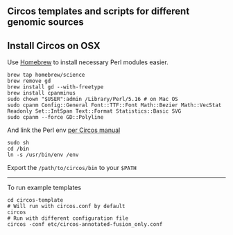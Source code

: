 Circos templates and scripts for different genomic sources
----------------------------------------------------------

## Install Circos on OSX
Use [Homebrew](http://brew.sh) to install necessary Perl modules easier.

```
brew tap homebrew/science
brew remove gd
brew install gd --with-freetype
brew install cpanminus
sudo chown "$USER":admin /Library/Perl/5.16 # on Mac OS
sudo cpanm Config::General Font::TTF::Font Math::Bezier Math::VecStat Readonly Set::IntSpan Text::Format Statistics::Basic SVG
sudo cpanm --force GD::Polyline
```

And link the Perl env [per Circos manual](circos.ca/software/readme)
```
sudo sh
cd /bin
ln -s /usr/bin/env /env
```

Export the `/path/to/circos/bin` to your `$PATH`

***

To run example templates

```
cd circos-template
# Will run with circos.conf by default
circos
# Run with different configuration file
circos -conf etc/circos-annotated-fusion_only.conf
```
